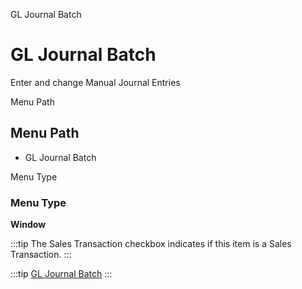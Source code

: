 
GL Journal Batch
# GL Journal Batch


Enter and change Manual Journal Entries

Menu Path
## Menu Path



- GL Journal Batch

Menu Type
### Menu Type

**Window**

:::tip
The Sales Transaction checkbox indicates if this item is a Sales Transaction.
:::

:::tip
[GL Journal Batch](functional-guide/window/window-gl-journal-batch.md)
:::